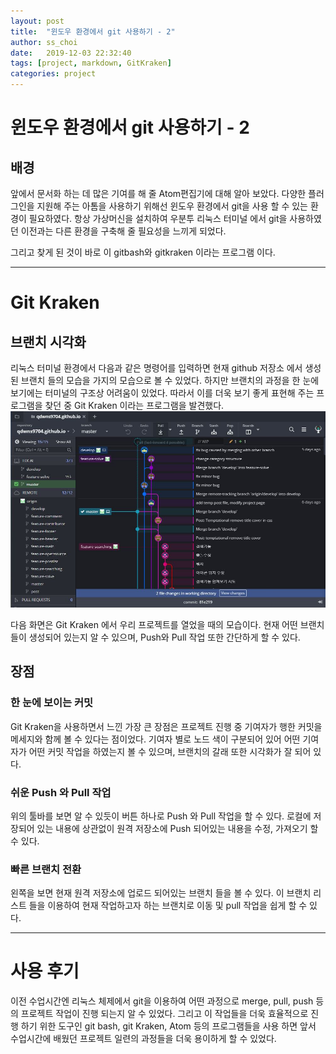 ```yaml
---
layout: post
title:  "윈도우 환경에서 git 사용하기 - 2"
author: ss_choi
date:   2019-12-03 22:32:40
tags: [project, markdown, GitKraken]
categories: project
---
```


# 윈도우 환경에서 git 사용하기 - 2

## 배경
앞에서 문서화 하는 데 많은 기여를 해 줄 Atom편집기에 대해 알아 보았다. 다양한 플러그인을 지원해 주는 아톰을 사용하기 위해선 윈도우 환경에서 git을 사용 할 수 있는 환경이 필요하였다. 항상 가상머신을 설치하여 우분투 리눅스 터미널 에서 git을 사용하였던 이전과는 다른 환경을 구축해 줄 필요성을 느끼게 되었다.

그리고 찾게 된 것이 바로 이 gitbash와 gitkraken 이라는 프로그램 이다.

--------------------------------------------
# Git Kraken
## 브랜치 시각화
리눅스 터미널 환경에서 다음과 같은 명령어를 입력하면 현재 github 저장소 에서 생성된 브랜치 들의 모습을 가지의 모습으로 볼 수 있었다.
하지만 브랜치의 과정을 한 눈에 보기에는 터미널의 구조상 어려움이 있었다. 따라서 이를 더욱 보기 좋게 표현해 주는 프로그램을 찾던 중 Git Kraken 이라는 프로그램을 발견했다.
![크라켄 캡쳐화면](/assets/크라켄%20캡쳐화면.JPG)

다음 화면은 Git Kraken 에서 우리 프로젝트를 열었을 때의 모습이다. 현재 어떤 브랜치 들이 생성되어 있는지 알 수 있으며, Push와 Pull 작업 또한 간단하게 할 수 있다.

## 장점
### 한 눈에 보이는 커밋
Git Kraken을 사용하면서 느낀 가장 큰 장점은 프로젝트 진행 중 기여자가 행한 커밋을 메세지와 함께 볼 수 있다는 점이었다. 기여자 별로 노드 색이 구분되어 있어 어떤 기여자가 어떤 커밋 작업을 하였는지 볼 수 있으며, 브랜치의 갈래 또한 시각화가 잘 되어 있다.

### 쉬운 Push 와 Pull 작업
위의 툴바를 보면 알 수 있듯이 버튼 하나로 Push 와 Pull 작업을 할 수 있다. 로컬에 저장되어 있는 내용에 상관없이 원격 저장소에 Push 되어있는 내용을 수정, 가져오기 할 수 있다.

### 빠른 브랜치 전환
왼쪽을 보면 현재 원격 저장소에 업로드 되어있는 브랜치 들을 볼 수 있다. 이 브랜치 리스트 들을 이용하여 현재 작업하고자 하는 브랜치로 이동 및 pull 작업을 쉽게 할 수 있다.

-----------------------------------------
# 사용 후기
이전 수업시간엔 리눅스 체제에서 git을 이용하여 어떤 과정으로 merge, pull, push 등의 프로젝트 작업이 진행 되는지 알 수 있었다. 그리고 이 작업들을 더욱 효율적으로 진행 하기 위한 도구인 git bash, git Kraken, Atom 등의 프로그램들을 사용 하면 앞서 수업시간에 배웠던 프로젝트 일련의 과정들을 더욱 용이하게 할 수 있었다.
